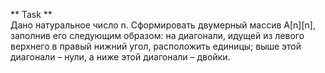 ** Task **
\
Дано натуральное число n. Сформировать двумерный массив A[n][n], заполнив его следующим образом: на диагонали, идущей из левого верхнего в правый нижний угол, расположить единицы; выше этой диагонали – нули, а ниже этой диагонали – двойки.

